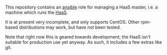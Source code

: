 This repository contains an [ansible][1] role for managing a HaaS
master, i.e. a machine which runs the [HaaS][2].

It is at present very incomplete, and only supports CentOS. Other
rpm-based distributions may work, but have not been tested.

Note that right now this is geared towards development; the HaaS isn't
suitable for production use yet anyway. As such, it includes a few
extras like git.

[1]: http://www.ansible.com
[2]: https://github.com/CCI-MOC/haas
